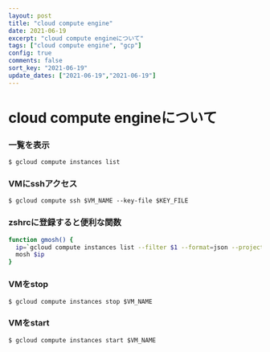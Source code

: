 ```yaml
---
layout: post
title: "cloud compute engine"
date: 2021-06-19
excerpt: "cloud compute engineについて"
tags: ["cloud compute engine", "gcp"]
config: true
comments: false
sort_key: "2021-06-19"
update_dates: ["2021-06-19","2021-06-19"]
---
```


# cloud compute engineについて

### 一覧を表示

```console
$ gcloud compute instances list
```

### VMにsshアクセス

```console
$ gcloud compute ssh $VM_NAME --key-file $KEY_FILE
```

### zshrcに登録すると便利な関数

```sh
function gmosh() {
  ip=`gcloud compute instances list --filter $1 --format=json --project=starry-lattice-256603 | jq ".[0].networkInterfaces[0].accessConfigs[0].natIP"`
  mosh $ip
}
```

### VMをstop

```console
$ gcloud compute instances stop $VM_NAME
```

### VMをstart

```console
$ gcloud compute instances start $VM_NAME
```
